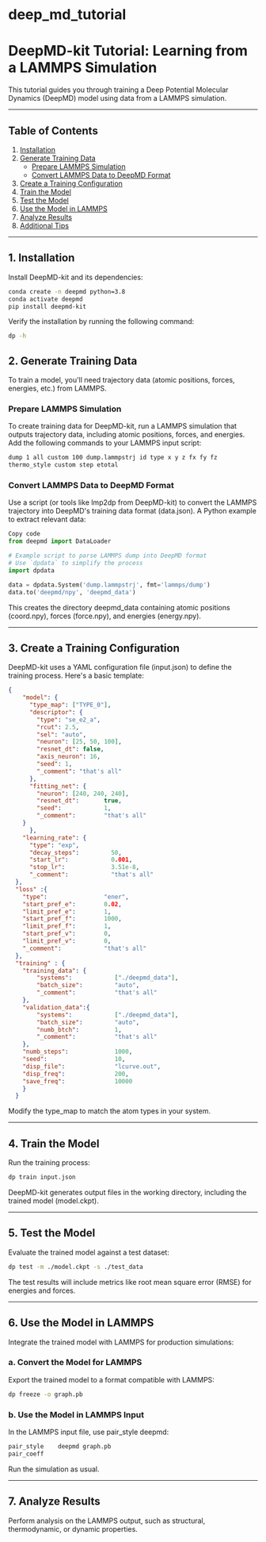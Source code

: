# deep_md_tutorial
# DeepMD-kit Tutorial: Learning from a LAMMPS Simulation

This tutorial guides you through training a Deep Potential Molecular Dynamics (DeepMD) model using data from a LAMMPS simulation.

---

## Table of Contents

1. [Installation](#installation)
2. [Generate Training Data](#generate-training-data)
    - [Prepare LAMMPS Simulation](#prepare-lammps-simulation)
    - [Convert LAMMPS Data to DeepMD Format](#convert-lammps-data-to-deepmd-format)
3. [Create a Training Configuration](#create-a-training-configuration)
4. [Train the Model](#train-the-model)
5. [Test the Model](#test-the-model)
6. [Use the Model in LAMMPS](#use-the-model-in-lammps)
7. [Analyze Results](#analyze-results)
8. [Additional Tips](#additional-tips)

---

## 1. Installation

Install DeepMD-kit and its dependencies:

```bash
conda create -n deepmd python=3.8
conda activate deepmd
pip install deepmd-kit
```

Verify the installation by running the following command:

```bash
dp -h
```

## 2. Generate Training Data
To train a model, you'll need trajectory data (atomic positions, forces, energies, etc.) from LAMMPS.

### Prepare LAMMPS Simulation

To create training data for DeepMD-kit, run a LAMMPS simulation that outputs trajectory data, including atomic positions, forces, and energies. Add the following commands to your LAMMPS input script:

```bash
dump 1 all custom 100 dump.lammpstrj id type x y z fx fy fz
thermo_style custom step etotal
```

### Convert LAMMPS Data to DeepMD Format
Use a script (or tools like lmp2dp from DeepMD-kit) to convert the LAMMPS trajectory into DeepMD's training data format (data.json). A Python example to extract relevant data:

```python
Copy code
from deepmd import DataLoader

# Example script to parse LAMMPS dump into DeepMD format
# Use `dpdata` to simplify the process
import dpdata

data = dpdata.System('dump.lammpstrj', fmt='lammps/dump')
data.to('deepmd/npy', 'deepmd_data')
```
This creates the directory deepmd_data containing atomic positions (coord.npy), forces (force.npy), and energies (energy.npy).

---

## 3. Create a Training Configuration
DeepMD-kit uses a YAML configuration file (input.json) to define the training process. Here's a basic template:

```json
{
    "model": {
      "type_map": ["TYPE_0"],   
      "descriptor": {
        "type": "se_e2_a",
        "rcut": 2.5,
        "sel": "auto",
        "neuron": [25, 50, 100],
        "resnet_dt": false,
        "axis_neuron": 16,                  
        "seed": 1,
        "_comment": "that's all"        
      },
      "fitting_net": {
        "neuron": [240, 240, 240],
        "resnet_dt":       true,
        "seed":            1,
        "_comment":        "that's all"
    }
      },
    "learning_rate": {
      "type": "exp",
      "decay_steps":         50,
      "start_lr":            0.001,    
      "stop_lr":             3.51e-8,
      "_comment":            "that's all"
  },
  "loss" :{
    "type":                "ener",
    "start_pref_e":        0.02,
    "limit_pref_e":        1,
    "start_pref_f":        1000,
    "limit_pref_f":        1,
    "start_pref_v":        0,
    "limit_pref_v":        0,
    "_comment":            "that's all"
  },
  "training" : {
    "training_data": {
        "systems":            ["./deepmd_data"],     
        "batch_size":         "auto",                       
        "_comment":           "that's all"
    },
    "validation_data":{
        "systems":            ["./deepmd_data"],
        "batch_size":         "auto",               
        "numb_btch":          1,
        "_comment":           "that's all"
    },
    "numb_steps":             1000,                           
    "seed":                   10,
    "disp_file":              "lcurve.out",
    "disp_freq":              200,
    "save_freq":              10000
    }
  }
```

Modify the type_map to match the atom types in your system.

---
## 4. Train the Model
Run the training process:

```bash
dp train input.json
```

DeepMD-kit generates output files in the working directory, including the trained model (model.ckpt).

---

## 5. Test the Model
Evaluate the trained model against a test dataset:

```bash
dp test -m ./model.ckpt -s ./test_data
```
The test results will include metrics like root mean square error (RMSE) for energies and forces.

---
## 6. Use the Model in LAMMPS
Integrate the trained model with LAMMPS for production simulations:

### a. Convert the Model for LAMMPS
Export the trained model to a format compatible with LAMMPS:

```bash
dp freeze -o graph.pb
```

### b. Use the Model in LAMMPS Input
In the LAMMPS input file, use pair_style deepmd:

```bash
pair_style    deepmd graph.pb
pair_coeff
```
Run the simulation as usual.

---
## 7. Analyze Results
Perform analysis on the LAMMPS output, such as structural, thermodynamic, or dynamic properties.
